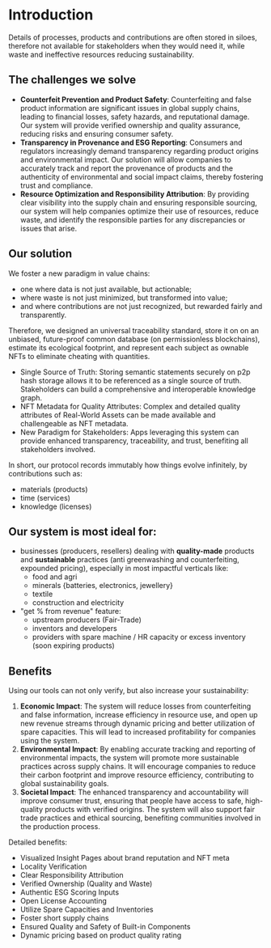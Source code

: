 # Introduction

Details of processes, products and contributions are often stored in siloes, therefore not available for stakeholders when they would need it, while waste and ineffective resources reducing sustainability.

## The challenges we solve

* **Counterfeit Prevention and Product Safety**: Counterfeiting and false product information are significant issues in global supply chains, leading to financial losses, safety hazards, and reputational damage. Our system will provide verified ownership and quality assurance, reducing risks and ensuring consumer safety.
* **Transparency in Provenance and ESG Reporting**: Consumers and regulators increasingly demand transparency regarding product origins and environmental impact. Our solution will allow companies to accurately track and report the provenance of products and the authenticity of environmental and social impact claims, thereby fostering trust and compliance.
* **Resource Optimization and Responsibility Attribution**: By providing clear visibility into the supply chain and ensuring responsible sourcing, our system will help companies optimize their use of resources, reduce waste, and identify the responsible parties for any discrepancies or issues that arise.

## Our solution

We foster a new paradigm in value chains:

* one where data is not just available, but actionable;
* where waste is not just minimized, but transformed into value;
* and where contributions are not just recognized, but rewarded fairly and transparently.

Therefore, we designed an universal traceability standard, store it on on an unbiased, future-proof common database (on permissionless blockchains), estimate its ecological footprint, and represent each subject as ownable NFTs to eliminate cheating with quantities.

* Single Source of Truth: Storing semantic statements securely on p2p hash storage allows it to be referenced as a single source of truth. Stakeholders can build a comprehensive and interoperable knowledge graph.
* NFT Metadata for Quality Attributes: Complex and detailed quality attributes of Real-World Assets can be made available and challengeable as NFT metadata.
* New Paradigm for Stakeholders: Apps leveraging this system can provide enhanced transparency, traceability, and trust, benefiting all stakeholders involved.

In short, our protocol records immutably how things evolve infinitely, by contributions such as:

* materials (products)
* time (services)
* knowledge (licenses)

## Our system is most ideal for:

* businesses (producers, resellers) dealing with **quality-made** products and **sustainable** practices (anti greenwashing and counterfeiting, expounded pricing), especially in most impactful verticals like:
  * food and agri
  * minerals {batteries, electronics, jewellery}
  * textile
  * construction and electricity
* "get % from revenue" feature:
  * upstream producers (Fair-Trade)
  * inventors and developers
  * providers with spare machine / HR capacity or excess inventory (soon expiring products)

## Benefits

Using our tools can not only verify, but also increase your sustainability:

1. **Economic Impact**: The system will reduce losses from counterfeiting and false information, increase efficiency in resource use, and open up new revenue streams through dynamic pricing and better utilization of spare capacities. This will lead to increased profitability for companies using the system.
2. **Environmental Impact**: By enabling accurate tracking and reporting of environmental impacts, the system will promote more sustainable practices across supply chains. It will encourage companies to reduce their carbon footprint and improve resource efficiency, contributing to global sustainability goals.
3. **Societal Impact**: The enhanced transparency and accountability will improve consumer trust, ensuring that people have access to safe, high-quality products with verified origins. The system will also support fair trade practices and ethical sourcing, benefiting communities involved in the production process.

Detailed benefits:

* Visualized Insight Pages about brand reputation and NFT meta
* Locality Verification
* Clear Responsibility Attribution
* Verified Ownership (Quality and Waste)
* Authentic ESG Scoring Inputs
* Open License Accounting
* Utilize Spare Capacities and Inventories
* Foster short supply chains
* Ensured Quality and Safety of Built-in Components
* Dynamic pricing based on product quality rating

